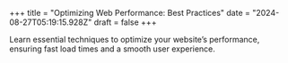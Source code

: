 +++
title = "Optimizing Web Performance: Best Practices"
date = "2024-08-27T05:19:15.928Z"
draft = false
+++

  Learn essential techniques to optimize your website’s performance, ensuring fast load times and a smooth user experience.
        